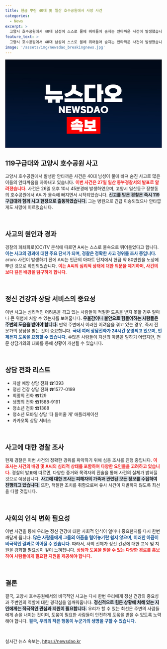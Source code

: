 ```yaml
---
title: 현금 뿌린 40대 男 일산 호수공원에서 사망 사건
categories:
  - News
excerpt: >
  고양시 호수공원에서 40대 남성이 스스로 물에 뛰어들어 숨지는 안타까운 사건이 발생했습니다. 사고 전, 그는 현금을 뿌리는 행동을 보였고 경찰은 정확한 경위를 조사 중입니다.
feature_text: >
  고양시 호수공원에서 40대 남성이 스스로 물에 뛰어들어 숨지는 안타까운 사건이 발생했습니다. 사고 전, 그는 현금을 뿌리는 행동을 보였고 경찰은 정확한 경위를 조사 중입니다.
image: '/assets/img/newsdao_breakingnews.jpg'
---
```


<p><img src="/assets/img/newsdao_breakingnews.jpg" alt="flaretime 속보" /></p>

<h2 data-ke-size="size26">119구급대와 고양시 호수공원 사고</h2>

<p data-ke-size="size16">고양시 호수공원에서 발생한 안타까운 사건은 40대 남성이 물에 빠져 숨진 사고로 많은 이들의 안타까움을 자아내고 있습니다. <b><span style="color: #ee2323;">이번 사건은 27일 일산 동부경찰서의 발표로 알려졌습니다.</span></b> 사건은 26일 오후 10시 45분경에 발생하였으며, 고양시 일산동구 장항동의 호수공원에서 A씨가 물속에 빠지면서 시작되었습니다. <b><span style="background-color: #21538527;">신고를 받은 경찰은 즉시 119구급대와 함께 사고 현장으로 출동하였습니다.</span></b> 그는 병원으로 긴급 이송되었으나 안타깝게도 사망에 이르렀습니다.</p>

<p data-ke-size="size16">&nbsp;</p>

<h2 data-ke-size="size26">사고의 원인과 경과</h2>

<p data-ke-size="size16">경찰의 폐쇄회로(CC)TV 분석에 따르면 A씨는 스스로 물속으로 뛰어들었다고 합니다. <b><span style="color: #1a5490;">이는 사고의 경과에 대한 주요 단서가 되며, 경찰은 정확한 사고 경위를 조사 중입니다.</span></b> этого 사건이 발생하기 전에 A씨는 인근의 아파트 단지에서 현금 약 80만원을 노상에 뿌린 것으로 확인되었습니다. <b><span style="color: #ee2323;">이는 A씨의 심리적 상태에 대한 의문을 제기하며, 사건의 보다 깊은 배경을 탐구하게 합니다.</span></b></p>

<p data-ke-size="size16">&nbsp;</p>

<h2 data-ke-size="size26">정신 건강과 상담 서비스의 중요성</h2>

<p data-ke-size="size16">이번 사고는 심리적인 어려움을 겪고 있는 사람들이 적절한 도움을 받지 못할 경우 얼마나 큰 위험에 처할 수 있는지를 보여줍니다. <b><span style="background-color: #21538527;">우울감이나 불안으로 힘들어하는 사람들은 주변의 도움을 받아야 합니다.</span></b> 만약 주변에서 이러한 어려움을 겪고 있는 경우, 즉시 전문가의 상담을 받는 것이 중요합니다. <b><span style="color: #1a5490;">국내 여러 상담전화가 24시간 운영되고 있으며, 언제든지 도움을 요청할 수 있습니다.</span></b> 수많은 사람들이 자신의 아픔을 말하기 어렵지만, 전문 상담가와의 대화를 통해 상황이 개선될 수 있습니다.</p>

<p data-ke-size="size16">&nbsp;</p>

<h2 data-ke-size="size26">상담 전화 리스트</h2>

<ul>
    <li>자살 예방 상담 전화 ☎1393</li>
    <li>정신 건강 상담 전화 ☎1577-0199</li>
    <li>희망의 전화 ☎129</li>
    <li>생명의 전화 ☎1588-9191</li>
    <li>청소년 전화 ☎1388</li>
    <li>청소년 모바일 상담 ‘다 들어줄 개’ 애플리케이션</li>
    <li>카카오톡 상담 서비스</li>
</ul>

<p data-ke-size="size16">&nbsp;</p>

<h2 data-ke-size="size26">사고에 대한 경찰 조사</h2>

<p data-ke-size="size16">현재 경찰은 이번 사건의 정확한 경위를 파악하기 위해 심층 조사를 진행 중입니다. <b><span style="color: #ee2323;">이 조사는 사건의 배경 및 A씨의 심리적 상태를 포함하여 다양한 요인들을 고려하고 있습니다.</span></b> 경찰의 발표에 따르면, 다양한 증거와 목격자의 진술을 통해 사건의 실체가 밝혀질 것으로 예상됩니다. <b><span style="background-color: #21538527;">사고에 대한 조사는 피해자의 가족과 관련된 모든 정보를 수집하여 진행되고 있습니다.</span></b> 또한, 적절한 조치를 취함으로써 유사 사건이 재발하지 않도록 최선을 다할 것입니다.</p>

<p data-ke-size="size16">&nbsp;</p>

<h2 data-ke-size="size26">사회의 인식 변화 필요성</h2>

<p data-ke-size="size16">이번 사건을 통해 우리는 정신 건강에 대한 사회적 인식이 얼마나 중요한지를 다시 한번 깨닫게 됩니다. <b><span style="color: #1a5490;">많은 사람들에게 그들의 아픔을 털어놓기란 쉽지 않으며, 이러한 아픔이 비극적인 결과로 이어질 수 있습니다.</span></b> 따라서, 사회 전체가 정신 건강에 대한 교육 및 지원을 강화할 필요성이 깊이 느껴집니다. <b><span style="color: #ee2323;">상담과 도움을 받을 수 있는 다양한 경로를 홍보하여 사람들에게 필요한 지원을 제공해야 합니다.</span></b> </p>

<p data-ke-size="size16">&nbsp;</p>

<h2 data-ke-size="size26">결론</h2>

<p data-ke-size="size16">결국, 고양시 호수공원에서의 비극적인 사고는 다시 한번 우리에게 정신 건강의 중요성과 주변인의 역할에 대한 경각심을 일깨워줍니다. <b><span style="background-color: #21538527;">정신적으로 힘든 상황에 처해 있는 지인에게는 적극적인 관심과 지원이 필요합니다.</span></b> 우리가 할 수 있는 최선은 주변의 사람들에게 손을 내미는 것이며, 도움이 필요한 사람들이 안전하게 도움을 받을 수 있도록 노력해야 합니다. <b><span style="color: #1a5490;">결국, 우리의 작은 행동이 누군가의 생명을 구할 수 있습니다.</span></b></p>

<p data-ke-size="size16">&nbsp;</p>
실시간 뉴스 속보는, <a href="https://newsdao.kr" rel="dofollow">https://newsdao.kr</a>


